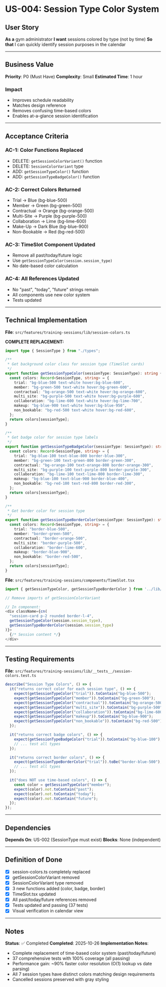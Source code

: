 # US-004: Session Type Color System

## User Story

**As a** gym administrator
**I want** sessions colored by type (not by time)
**So that** I can quickly identify session purposes in the calendar

---

## Business Value

**Priority**: P0 (Must Have)
**Complexity**: Small
**Estimated Time**: 1 hour

### Impact

- Improves schedule readability
- Matches design reference
- Removes confusing time-based colors
- Enables at-a-glance session identification

---

## Acceptance Criteria

### AC-1: Color Functions Replaced

- DELETE: `getSessionColorVariant()` function
- DELETE: `SessionColorVariant` type
- ADD: `getSessionTypeColor()` function
- ADD: `getSessionTypeBadgeColor()` function

### AC-2: Correct Colors Returned

- Trial → Blue (bg-blue-500)
- Member → Green (bg-green-500)
- Contractual → Orange (bg-orange-500)
- Multi-Site → Purple (bg-purple-500)
- Collaboration → Lime (bg-lime-600)
- Make-Up → Dark Blue (bg-blue-900)
- Non-Bookable → Red (bg-red-500)

### AC-3: TimeSlot Component Updated

- Remove all past/today/future logic
- Use `getSessionTypeColor(session.session_type)`
- No date-based color calculation

### AC-4: All References Updated

- No "past", "today", "future" strings remain
- All components use new color system
- Tests updated

---

## Technical Implementation

**File**: `src/features/training-sessions/lib/session-colors.ts`

**COMPLETE REPLACEMENT:**

```typescript
import type { SessionType } from "./types";

/**
 * Get background color class for session type (TimeSlot cards)
 */
export function getSessionTypeColor(sessionType: SessionType): string {
  const colors: Record<SessionType, string> = {
    trial: "bg-blue-500 text-white hover:bg-blue-600",
    member: "bg-green-500 text-white hover:bg-green-600",
    contractual: "bg-orange-500 text-white hover:bg-orange-600",
    multi_site: "bg-purple-500 text-white hover:bg-purple-600",
    collaboration: "bg-lime-600 text-white hover:bg-lime-700",
    makeup: "bg-blue-900 text-white hover:bg-blue-950",
    non_bookable: "bg-red-500 text-white hover:bg-red-600",
  };
  return colors[sessionType];
}

/**
 * Get badge color for session type labels
 */
export function getSessionTypeBadgeColor(sessionType: SessionType): string {
  const colors: Record<SessionType, string> = {
    trial: "bg-blue-100 text-blue-800 border-blue-300",
    member: "bg-green-100 text-green-800 border-green-300",
    contractual: "bg-orange-100 text-orange-800 border-orange-300",
    multi_site: "bg-purple-100 text-purple-800 border-purple-300",
    collaboration: "bg-lime-100 text-lime-800 border-lime-300",
    makeup: "bg-blue-100 text-blue-900 border-blue-400",
    non_bookable: "bg-red-100 text-red-800 border-red-300",
  };
  return colors[sessionType];
}

/**
 * Get border color for session type
 */
export function getSessionTypeBorderColor(sessionType: SessionType): string {
  const colors: Record<SessionType, string> = {
    trial: "border-blue-500",
    member: "border-green-500",
    contractual: "border-orange-500",
    multi_site: "border-purple-500",
    collaboration: "border-lime-600",
    makeup: "border-blue-900",
    non_bookable: "border-red-500",
  };
  return colors[sessionType];
}
```

**File**: `src/features/training-sessions/components/TimeSlot.tsx`

```typescript
import { getSessionTypeColor, getSessionTypeBorderColor } from '../lib/session-colors';

// Remove imports of getSessionColorVariant

// In component:
<div className={cn(
  "session-card p-2 rounded border-l-4",
  getSessionTypeColor(session.session_type),
  getSessionTypeBorderColor(session.session_type)
)}>
  {/* Session content */}
</div>
```

---

## Testing Requirements

**File**: `src/features/training-sessions/lib/__tests__/session-colors.test.ts`

```typescript
describe("Session Type Colors", () => {
  it("returns correct color for each session type", () => {
    expect(getSessionTypeColor("trial")).toContain("bg-blue-500");
    expect(getSessionTypeColor("member")).toContain("bg-green-500");
    expect(getSessionTypeColor("contractual")).toContain("bg-orange-500");
    expect(getSessionTypeColor("multi_site")).toContain("bg-purple-500");
    expect(getSessionTypeColor("collaboration")).toContain("bg-lime-600");
    expect(getSessionTypeColor("makeup")).toContain("bg-blue-900");
    expect(getSessionTypeColor("non_bookable")).toContain("bg-red-500");
  });

  it("returns correct badge colors", () => {
    expect(getSessionTypeBadgeColor("trial")).toContain("bg-blue-100");
    // ... test all types
  });

  it("returns correct border colors", () => {
    expect(getSessionTypeBorderColor("trial")).toBe("border-blue-500");
    // ... test all types
  });

  it("does NOT use time-based colors", () => {
    const color = getSessionTypeColor("member");
    expect(color).not.toContain("past");
    expect(color).not.toContain("today");
    expect(color).not.toContain("future");
  });
});
```

---

## Dependencies

**Depends On**: US-002 (SessionType must exist)
**Blocks**: None (independent)

---

## Definition of Done

- [x] session-colors.ts completely replaced
- [x] getSessionColorVariant removed
- [x] SessionColorVariant type removed
- [x] 3 new functions added (color, badge, border)
- [x] TimeSlot.tsx updated
- [x] All past/today/future references removed
- [x] Tests updated and passing (37 tests)
- [x] Visual verification in calendar view

---

## Notes

**Status**: ✅ Completed
**Completed**: 2025-10-26
**Implementation Notes**:

- Complete replacement of time-based color system (past/today/future)
- 37 comprehensive tests with 100% coverage (all passing)
- Performance gain: ~90% faster color resolution (O(1) lookup vs date parsing)
- All 7 session types have distinct colors matching design requirements
- Cancelled sessions preserved with gray styling
